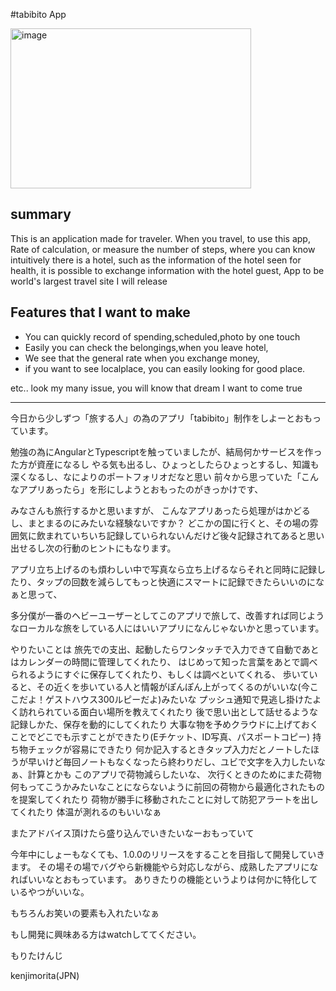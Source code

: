 #tabibito App

<img src="http://kenjimorita.jp/wp-content/uploads/2015/07/image1.jpg" alt="image" width="385" height="256" class="alignnone size-full wp-image-8232" />

## summary
This is an application made for traveler.
When you travel, to use this app,
Rate of calculation, or measure the number of steps, where you can know intuitively there is a hotel, such as the information of the hotel seen for health, it is possible to exchange information with the hotel guest,
App to be world's largest travel site I will release

## Features that I want to make

- You can quickly record of spending,scheduled,photo by one touch
- Easily you can check the belongings,when you leave hotel,
- We see that the general rate when you exchange money,
- if you want to see localplace, you can easily looking for good place.


etc.. look my many issue, you will know that dream I want to come true


<hr />

今日から少しずつ「旅する人」の為のアプリ「tabibito」制作をしよーとおもっています。





勉強の為にAngularとTypescriptを触っていましたが、結局何かサービスを作った方が資産になるし
やる気も出るし、ひょっとしたらひょっとするし、知識も深くなるし、なによりのポートフォリオだなと思い
前々から思っていた「こんなアプリあったら」を形にしようとおもったのがきっかけです、

みなさんも旅行するかと思いますが、
こんなアプリあったら処理がはかどるし、まとまるのにみたいな経験ないですか？
どこかの国に行くと、その場の雰囲気に飲まれていちいち記録していられないんだけど後々記録されてあると思い出せるし次の行動のヒントにもなります。

アプリ立ち上げるのも煩わしい中で写真なら立ち上げるならそれと同時に記録したり、タップの回数を減らしてもっと快適にスマートに記録できたらいいのになぁと思って、

多分僕が一番のヘビーユーザーとしてこのアプリで旅して、改善すれば同じようなローカルな旅をしている人にはいいアプリになんじゃないかと思っています。

やりたいことは
旅先での支出、起動したらワンタッチで入力できて自動であとはカレンダーの時間に管理してくれたり、
はじめって知った言葉をあとで調べられるようにすぐに保存してくれたり、もしくは調べといてくれる、
歩いていると、その近くを歩いている人と情報がぽんぽん上がってくるのがいいな(今ここだよ！ゲストハウス300ルピーだよ)みたいな
プッシュ通知で見逃し掛けたよく訪れられている面白い場所を教えてくれたり
後で思い出として話せるような記録しかた、保存を動的にしてくれたり
大事な物を予めクラウドに上げておくことでどこでも示すことができたり(Eチケット、ID写真、パスポートコピー)
持ち物チェックが容易にできたり
何か記入するときタップ入力だとノートしたほうが早いけど毎回ノートもなくなったら終わりだし、ユビで文字を入力したいなぁ、計算とかも
このアプリで荷物減らしたいな、
次行くときのためにまた荷物何もってこうかみたいなことにならないように前回の荷物から最適化されたものを提案してくれたり
荷物が勝手に移動されたことに対して防犯アラートを出してくれたり
体温が測れるのもいいなぁ


またアドバイス頂けたら盛り込んでいきたいなーおもっていて

今年中にしょーもなくても、1.0.0のリリースをすることを目指して開発していきます。
その場その場でバグやら新機能やら対応しながら、成熟したアプリになればいいなとおもっています。
ありきたりの機能というよりは何かに特化しているやつがいいな。

もちろんお笑いの要素も入れたいなぁ

もし開発に興味ある方はwatchしててください。

もりたけんじ


kenjimorita(JPN)
